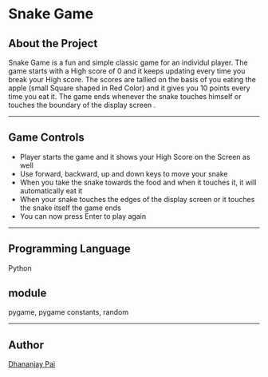 # Snake Game

## About the Project

Snake Game is a fun and simple classic game for an individul player. The game starts with a High score of 0 and it keeps updating every time you break your High score. The scores are tallied on the basis of you eating the apple (small Square shaped in Red Color) and it gives you 10 points every time you eat it. The game ends whenever the snake touches himself or touches the boundary of the display screen .

---

## Game Controls

* Player starts the game and it shows your High Score on the Screen as well
* Use forward, backward, up and down keys to move your snake
* When you take the snake towards the food and when it touches it, it will automatically eat it
* When your snake touches the edges of the display screen or it touches the snake itself the game ends
* You can now press Enter to play again 

---

## Programming Language

Python
## module

pygame, pygame constants, random

---

## Author

[Dhananjay Pai](https://github.com/dhananjaypai08")
